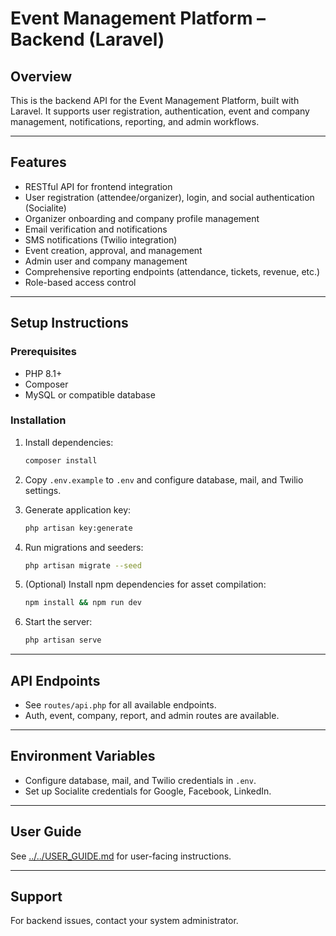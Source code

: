 # Event Management Platform – Backend (Laravel)

## Overview

This is the backend API for the Event Management Platform, built with Laravel. It supports user registration, authentication, event and company management, notifications, reporting, and admin workflows.

---

## Features

- RESTful API for frontend integration
- User registration (attendee/organizer), login, and social authentication (Socialite)
- Organizer onboarding and company profile management
- Email verification and notifications
- SMS notifications (Twilio integration)
- Event creation, approval, and management
- Admin user and company management
- Comprehensive reporting endpoints (attendance, tickets, revenue, etc.)
- Role-based access control

---

## Setup Instructions

### Prerequisites

- PHP 8.1+
- Composer
- MySQL or compatible database

### Installation

1. Install dependencies:

   ```sh
   composer install
   ```

2. Copy `.env.example` to `.env` and configure database, mail, and Twilio settings.

3. Generate application key:

   ```sh
   php artisan key:generate
   ```

4. Run migrations and seeders:

   ```sh
   php artisan migrate --seed
   ```

5. (Optional) Install npm dependencies for asset compilation:

   ```sh
   npm install && npm run dev
   ```

6. Start the server:

   ```sh
   php artisan serve
   ```

---

## API Endpoints

- See `routes/api.php` for all available endpoints.
- Auth, event, company, report, and admin routes are available.

---

## Environment Variables

- Configure database, mail, and Twilio credentials in `.env`.
- Set up Socialite credentials for Google, Facebook, LinkedIn.

---

## User Guide

See [../../USER_GUIDE.md](../../USER_GUIDE.md) for user-facing instructions.

---

## Support

For backend issues, contact your system administrator.
